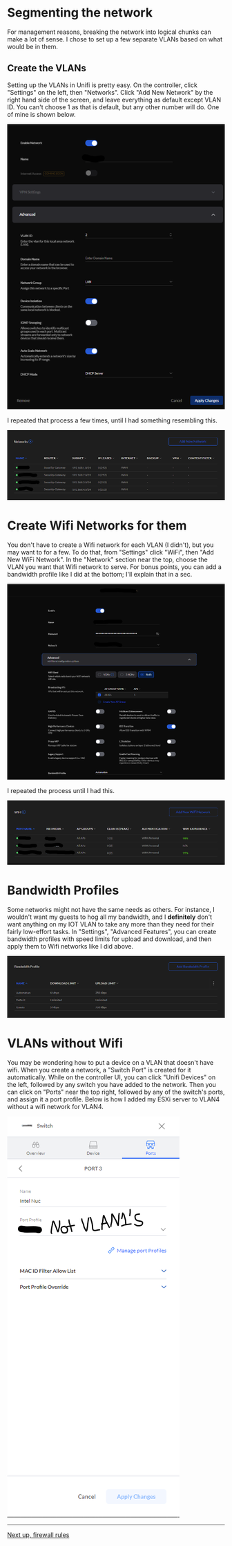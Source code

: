 # Segmenting the network


For management reasons, breaking the network into logical chunks can make a lot of sense. I chose to set up a few separate VLANs based on what would be in them.


## Create the VLANs


Setting up the VLANs in Unifi is pretty easy. On the controller, click "Settings" on the left, then "Networks". Click "Add New Network" by the right hand side of the screen, and leave everything as default except VLAN ID. You can't choose 1 as that is default, but any other number will do. One of mine is shown below.


![](images/example_network.png)


I repeated that process a few times, until I had something resembling this.


![](images/networks.png)


# Create Wifi Networks for them


You don't have to create a Wifi network for each VLAN (I didn't), but you may want to for a few. To do that, from "Settings" click "WiFi", then "Add New WiFi Network". In the "Network" section near the top, choose the VLAN you want that Wifi network to serve. For bonus points, you can add a bandwidth profile like I did at the bottom; I'll explain that in a sec.


![](images/example_wifi_network.png)


I repeated the process until I had this.


![](images/wifi_networks.png)


# Bandwidth Profiles


Some networks might not have the same needs as others. For instance, I wouldn't want my guests to hog all my bandwidth, and I **definitely** don't want anything on my IOT VLAN to take any more than they need for their fairly low-effort tasks. In "Settings", "Advanced Features", you can create bandwidth profiles with speed limits for upload and download, and then apply them to Wifi networks like I did above.


![](images/bandwidth_profiles.png)


# VLANs without Wifi


You may be wondering how to put a device on a VLAN that doesn't have wifi. When you create a network, a "Switch Port" is created for it automatically. While on the controller UI, you can click "Unifi Devices" on the left, followed by any switch you have added to the network. Then you can click on "Ports" near the top right, followed by any of the switch's ports, and assign it a port profile. Below is how I added my ESXi server to VLAN4 without a wifi network for VLAN4.


![](images/switch_port_profile.png)


---
[Next up, firewall rules](hhttps://kmanc.github.io/unifi_network_setupork_setup/firewall.html)